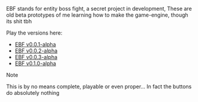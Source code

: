 EBF stands for entity boss fight, a secret project in development, These are old beta prototypes of me learning how to make the game-engine, though its shit tbh

Play the versions here:
- [EBF v0.0.1-alpha](https://definetlynotai.github.io/Code_DUMP/Old_BulletHell_Engine/ebf-v0.0.1/)
- [EBF v0.0.2-alpha](https://definetlynotai.github.io/Code_DUMP/Old_BulletHell_Engine/ebf-v0.0.2/)
- [EBF v0.0.3-alpha](https://definetlynotai.github.io/Code_DUMP/Old_BulletHell_Engine/ebf-v0.0.3/)
- [EBF v0.1.0-alpha](https://definetlynotai.github.io/Code_DUMP/Old_BulletHell_Engine/ebf-v0.1.0/)

> [!NOTE]
> This is by no means complete, playable or even proper... In fact the buttons do absolutely nothing
